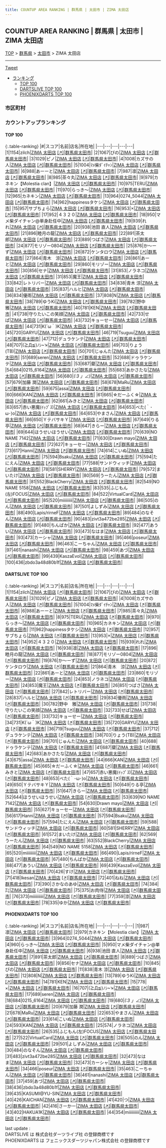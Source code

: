 ```yaml
---
title: COUNTUP AREA RANKING | 群馬県 | 太田市 | ZIMA 太田店
---
```

## COUNTUP AREA RANKING | 群馬県 | 太田市 | ZIMA 太田店

[TOP](/darts/rank/) > [群馬県](/darts/rank/群馬県/) > [太田市](/darts/rank/群馬県/太田市/) > ZIMA 太田店

___

<a href="https://twitter.com/share?ref_src=twsrc%5Etfw" data-text="COUNTUP AREA RANKING | 群馬県太田市ZIMA 太田店" class="twitter-share-button" data-hashtags="DARTSLIVE,PHOENIXDARTS,darts,ダーツ" data-show-count="false">Tweet</a>

* [ランキング](#カウントアップランキング)
    * [TOP 100](#top-100)
    * [DARTSLIVE TOP 100](#dartslive-top-100)
    * [PHOENIXDARTS TOP 100](#phoenixdarts-top-100)

### 市区町村

<ul>

</ul>

### カウントアップランキング

#### TOP 100



{:.table-ranking}
|#|スコア|名前|店名|所在地|
|---|---|---|---|---|
|1|1154|<span class="rank-name-dl">zilch</span>|<a href="/darts/rank/shops/95d66b434778fb720d9b047a20a7ba1e.html">ZIMA 太田店</a> <a href="https://search.dartslive.com/jp/shop/95d66b434778fb720d9b047a20a7ba1e">[↗]</a>|<a href="/darts/rank/群馬県/太田市">群馬県太田市</a>|
|2|1067|<span class="rank-name-dl">ぴの</span>|<a href="/darts/rank/shops/95d66b434778fb720d9b047a20a7ba1e.html">ZIMA 太田店</a> <a href="https://search.dartslive.com/jp/shop/95d66b434778fb720d9b047a20a7ba1e">[↗]</a>|<a href="/darts/rank/群馬県/太田市">群馬県太田市</a>|
|3|1029|<span class="rank-name-dl">ピノ</span>|<a href="/darts/rank/shops/95d66b434778fb720d9b047a20a7ba1e.html">ZIMA 太田店</a> <a href="https://search.dartslive.com/jp/shop/95d66b434778fb720d9b047a20a7ba1e">[↗]</a>|<a href="/darts/rank/群馬県/太田市">群馬県太田市</a>|
|4|1008|<span class="rank-name-dl">カズサの人</span>|<a href="/darts/rank/shops/95d66b434778fb720d9b047a20a7ba1e.html">ZIMA 太田店</a> <a href="https://search.dartslive.com/jp/shop/95d66b434778fb720d9b047a20a7ba1e">[↗]</a>|<a href="/darts/rank/群馬県/太田市">群馬県太田市</a>|
|5|1004|<span class="rank-name-dl">ﾏﾒ柴ﾀﾞｲﾁｬﾝ</span>|<a href="/darts/rank/shops/95d66b434778fb720d9b047a20a7ba1e.html">ZIMA 太田店</a> <a href="https://search.dartslive.com/jp/shop/95d66b434778fb720d9b047a20a7ba1e">[↗]</a>|<a href="/darts/rank/群馬県/太田市">群馬県太田市</a>|
|6|988|<span class="rank-name-dl">あーーと</span>|<a href="/darts/rank/shops/95d66b434778fb720d9b047a20a7ba1e.html">ZIMA 太田店</a> <a href="https://search.dartslive.com/jp/shop/95d66b434778fb720d9b047a20a7ba1e">[↗]</a>|<a href="/darts/rank/群馬県/太田市">群馬県太田市</a>|
|7|987|<span class="rank-name-pd">凛</span>|<a href="/darts/rank/shops/94074.html">ZIMA 太田店</a> <a href="https://vs.phoenixdarts.com/jp/shop/shopDetailInfo/s_94074?s_seq=94074">[↗]</a>|<a href="/darts/rank/群馬県/太田市">群馬県太田市</a>|
|8|985|<span class="rank-name-dl">茶々丸</span>|<a href="/darts/rank/shops/95d66b434778fb720d9b047a20a7ba1e.html">ZIMA 太田店</a> <a href="https://search.dartslive.com/jp/shop/95d66b434778fb720d9b047a20a7ba1e">[↗]</a>|<a href="/darts/rank/群馬県/太田市">群馬県太田市</a>|
|9|979|<span class="rank-name-pd">カネキン【Molestia clan】</span>|<a href="/darts/rank/shops/94074.html">ZIMA 太田店</a> <a href="https://vs.phoenixdarts.com/jp/shop/shopDetailInfo/s_94074?s_seq=94074">[↗]</a>|<a href="/darts/rank/群馬県/太田市">群馬県太田市</a>|
|10|975|<span class="rank-name-dl">TERU</span>|<a href="/darts/rank/shops/95d66b434778fb720d9b047a20a7ba1e.html">ZIMA 太田店</a> <a href="https://search.dartslive.com/jp/shop/95d66b434778fb720d9b047a20a7ba1e">[↗]</a>|<a href="/darts/rank/群馬県/太田市">群馬県太田市</a>|
|11|970|<span class="rank-name-dl">らっき～</span>|<a href="/darts/rank/shops/95d66b434778fb720d9b047a20a7ba1e.html">ZIMA 太田店</a> <a href="https://search.dartslive.com/jp/shop/95d66b434778fb720d9b047a20a7ba1e">[↗]</a>|<a href="/darts/rank/群馬県/太田市">群馬県太田市</a>|
|12|965|<span class="rank-name-dl">カネキン</span>|<a href="/darts/rank/shops/95d66b434778fb720d9b047a20a7ba1e.html">ZIMA 太田店</a> <a href="https://search.dartslive.com/jp/shop/95d66b434778fb720d9b047a20a7ba1e">[↗]</a>|<a href="/darts/rank/群馬県/太田市">群馬県太田市</a>|
|13|964|<span class="rank-name-pd">0274_5044</span>|<a href="/darts/rank/shops/94074.html">ZIMA 太田店</a> <a href="https://vs.phoenixdarts.com/jp/shop/shopDetailInfo/s_94074?s_seq=94074">[↗]</a>|<a href="/darts/rank/群馬県/太田市">群馬県太田市</a>|
|14|962|<span class="rank-name-dl">happinessタケシ</span>|<a href="/darts/rank/shops/95d66b434778fb720d9b047a20a7ba1e.html">ZIMA 太田店</a> <a href="https://search.dartslive.com/jp/shop/95d66b434778fb720d9b047a20a7ba1e">[↗]</a>|<a href="/darts/rank/群馬県/太田市">群馬県太田市</a>|
|15|957|<span class="rank-name-dl">サブちょら</span>|<a href="/darts/rank/shops/95d66b434778fb720d9b047a20a7ba1e.html">ZIMA 太田店</a> <a href="https://search.dartslive.com/jp/shop/95d66b434778fb720d9b047a20a7ba1e">[↗]</a>|<a href="/darts/rank/群馬県/太田市">群馬県太田市</a>|
|16|953|<span class="rank-name-dl">×</span>|<a href="/darts/rank/shops/95d66b434778fb720d9b047a20a7ba1e.html">ZIMA 太田店</a> <a href="https://search.dartslive.com/jp/shop/95d66b434778fb720d9b047a20a7ba1e">[↗]</a>|<a href="/darts/rank/群馬県/太田市">群馬県太田市</a>|
|17|952|<span class="rank-name-dl">４３２０</span>|<a href="/darts/rank/shops/95d66b434778fb720d9b047a20a7ba1e.html">ZIMA 太田店</a> <a href="https://search.dartslive.com/jp/shop/95d66b434778fb720d9b047a20a7ba1e">[↗]</a>|<a href="/darts/rank/群馬県/太田市">群馬県太田市</a>|
|18|950|<span class="rank-name-pd">マメ柴ダイチャン@単身赴任中</span>|<a href="/darts/rank/shops/94074.html">ZIMA 太田店</a> <a href="https://vs.phoenixdarts.com/jp/shop/shopDetailInfo/s_94074?s_seq=94074">[↗]</a>|<a href="/darts/rank/群馬県/太田市">群馬県太田市</a>|
|19|939|<span class="rank-name-dl">れれ</span>|<a href="/darts/rank/shops/95d66b434778fb720d9b047a20a7ba1e.html">ZIMA 太田店</a> <a href="https://search.dartslive.com/jp/shop/95d66b434778fb720d9b047a20a7ba1e">[↗]</a>|<a href="/darts/rank/群馬県/太田市">群馬県太田市</a>|
|20|938|<span class="rank-name-pd"><span class="pro-icon-pd"></span>池田 直人</span>|<a href="/darts/rank/shops/94074.html">ZIMA 太田店</a> <a href="https://vs.phoenixdarts.com/jp/shop/shopDetailInfo/s_94074?s_seq=94074">[↗]</a>|<a href="/darts/rank/群馬県/太田市">群馬県太田市</a>|
|21|896|<span class="rank-name-dl">睦月の龍</span>|<a href="/darts/rank/shops/95d66b434778fb720d9b047a20a7ba1e.html">ZIMA 太田店</a> <a href="https://search.dartslive.com/jp/shop/95d66b434778fb720d9b047a20a7ba1e">[↗]</a>|<a href="/darts/rank/群馬県/太田市">群馬県太田市</a>|
|22|891|<span class="rank-name-pd">茶太郎</span>|<a href="/darts/rank/shops/94074.html">ZIMA 太田店</a> <a href="https://vs.phoenixdarts.com/jp/shop/shopDetailInfo/s_94074?s_seq=94074">[↗]</a>|<a href="/darts/rank/群馬県/太田市">群馬県太田市</a>|
|23|889|<span class="rank-name-pd">つばさ</span>|<a href="/darts/rank/shops/94074.html">ZIMA 太田店</a> <a href="https://vs.phoenixdarts.com/jp/shop/shopDetailInfo/s_94074?s_seq=94074">[↗]</a>|<a href="/darts/rank/群馬県/太田市">群馬県太田市</a>|
|24|877|<span class="rank-name-dl">モリゾー0804</span>|<a href="/darts/rank/shops/95d66b434778fb720d9b047a20a7ba1e.html">ZIMA 太田店</a> <a href="https://search.dartslive.com/jp/shop/95d66b434778fb720d9b047a20a7ba1e">[↗]</a>|<a href="/darts/rank/群馬県/太田市">群馬県太田市</a>|
|25|876|<span class="rank-name-dl">か〜ーず</span>|<a href="/darts/rank/shops/95d66b434778fb720d9b047a20a7ba1e.html">ZIMA 太田店</a> <a href="https://search.dartslive.com/jp/shop/95d66b434778fb720d9b047a20a7ba1e">[↗]</a>|<a href="/darts/rank/群馬県/太田市">群馬県太田市</a>|
|26|872|<span class="rank-name-dl">ケンタロウ</span>|<a href="/darts/rank/shops/95d66b434778fb720d9b047a20a7ba1e.html">ZIMA 太田店</a> <a href="https://search.dartslive.com/jp/shop/95d66b434778fb720d9b047a20a7ba1e">[↗]</a>|<a href="/darts/rank/群馬県/太田市">群馬県太田市</a>|
|27|864|<span class="rank-name-dl">青木　涼</span>|<a href="/darts/rank/shops/95d66b434778fb720d9b047a20a7ba1e.html">ZIMA 太田店</a> <a href="https://search.dartslive.com/jp/shop/95d66b434778fb720d9b047a20a7ba1e">[↗]</a>|<a href="/darts/rank/群馬県/太田市">群馬県太田市</a>|
|28|861|<span class="rank-name-dl">あーと</span>|<a href="/darts/rank/shops/95d66b434778fb720d9b047a20a7ba1e.html">ZIMA 太田店</a> <a href="https://search.dartslive.com/jp/shop/95d66b434778fb720d9b047a20a7ba1e">[↗]</a>|<a href="/darts/rank/群馬県/太田市">群馬県太田市</a>|
|29|860|<span class="rank-name-dl">モリゾー</span>|<a href="/darts/rank/shops/95d66b434778fb720d9b047a20a7ba1e.html">ZIMA 太田店</a> <a href="https://search.dartslive.com/jp/shop/95d66b434778fb720d9b047a20a7ba1e">[↗]</a>|<a href="/darts/rank/群馬県/太田市">群馬県太田市</a>|
|30|856|<span class="rank-name-pd">セナ</span>|<a href="/darts/rank/shops/94074.html">ZIMA 太田店</a> <a href="https://vs.phoenixdarts.com/jp/shop/shopDetailInfo/s_94074?s_seq=94074">[↗]</a>|<a href="/darts/rank/群馬県/太田市">群馬県太田市</a>|
|31|853|<span class="rank-name-dl">ノラネコ</span>|<a href="/darts/rank/shops/95d66b434778fb720d9b047a20a7ba1e.html">ZIMA 太田店</a> <a href="https://search.dartslive.com/jp/shop/95d66b434778fb720d9b047a20a7ba1e">[↗]</a>|<a href="/darts/rank/群馬県/太田市">群馬県太田市</a>|
|31|853|<span class="rank-name-dl">魔王</span>|<a href="/darts/rank/shops/95d66b434778fb720d9b047a20a7ba1e.html">ZIMA 太田店</a> <a href="https://search.dartslive.com/jp/shop/95d66b434778fb720d9b047a20a7ba1e">[↗]</a>|<a href="/darts/rank/群馬県/太田市">群馬県太田市</a>|
|33|842|<span class="rank-name-dl">レトリバー</span>|<a href="/darts/rank/shops/95d66b434778fb720d9b047a20a7ba1e.html">ZIMA 太田店</a> <a href="https://search.dartslive.com/jp/shop/95d66b434778fb720d9b047a20a7ba1e">[↗]</a>|<a href="/darts/rank/群馬県/太田市">群馬県太田市</a>|
|34|838|<span class="rank-name-pd"><span class="pro-icon-pd"></span>青木 涼</span>|<a href="/darts/rank/shops/94074.html">ZIMA 太田店</a> <a href="https://vs.phoenixdarts.com/jp/shop/shopDetailInfo/s_94074?s_seq=94074">[↗]</a>|<a href="/darts/rank/群馬県/太田市">群馬県太田市</a>|
|35|837|<span class="rank-name-dl">ハルヒ</span>|<a href="/darts/rank/shops/95d66b434778fb720d9b047a20a7ba1e.html">ZIMA 太田店</a> <a href="https://search.dartslive.com/jp/shop/95d66b434778fb720d9b047a20a7ba1e">[↗]</a>|<a href="/darts/rank/群馬県/太田市">群馬県太田市</a>|
|36|834|<span class="rank-name-dl">優雨</span>|<a href="/darts/rank/shops/95d66b434778fb720d9b047a20a7ba1e.html">ZIMA 太田店</a> <a href="https://search.dartslive.com/jp/shop/95d66b434778fb720d9b047a20a7ba1e">[↗]</a>|<a href="/darts/rank/群馬県/太田市">群馬県太田市</a>|
|37|808|<span class="rank-name-pd">N</span>|<a href="/darts/rank/shops/94074.html">ZIMA 太田店</a> <a href="https://vs.phoenixdarts.com/jp/shop/shopDetailInfo/s_94074?s_seq=94074">[↗]</a>|<a href="/darts/rank/群馬県/太田市">群馬県太田市</a>|
|38|789|<span class="rank-name-pd">ゆうKi</span>|<a href="/darts/rank/shops/94074.html">ZIMA 太田店</a> <a href="https://vs.phoenixdarts.com/jp/shop/shopDetailInfo/s_94074?s_seq=94074">[↗]</a>|<a href="/darts/rank/群馬県/太田市">群馬県太田市</a>|
|39|782|<span class="rank-name-dl">野中　雅</span>|<a href="/darts/rank/shops/95d66b434778fb720d9b047a20a7ba1e.html">ZIMA 太田店</a> <a href="https://search.dartslive.com/jp/shop/95d66b434778fb720d9b047a20a7ba1e">[↗]</a>|<a href="/darts/rank/群馬県/太田市">群馬県太田市</a>|
|40|781|<span class="rank-name-pd">KEN</span>|<a href="/darts/rank/shops/94074.html">ZIMA 太田店</a> <a href="https://vs.phoenixdarts.com/jp/shop/shopDetailInfo/s_94074?s_seq=94074">[↗]</a>|<a href="/darts/rank/群馬県/太田市">群馬県太田市</a>|
|41|738|<span class="rank-name-dl">守りたいこの笑顔</span>|<a href="/darts/rank/shops/95d66b434778fb720d9b047a20a7ba1e.html">ZIMA 太田店</a> <a href="https://search.dartslive.com/jp/shop/95d66b434778fb720d9b047a20a7ba1e">[↗]</a>|<a href="/darts/rank/群馬県/太田市">群馬県太田市</a>|
|42|733|<span class="rank-name-dl">せぱ</span>|<a href="/darts/rank/shops/95d66b434778fb720d9b047a20a7ba1e.html">ZIMA 太田店</a> <a href="https://search.dartslive.com/jp/shop/95d66b434778fb720d9b047a20a7ba1e">[↗]</a>|<a href="/darts/rank/群馬県/太田市">群馬県太田市</a>|
|43|732|<span class="rank-name-dl">キョーせー</span>|<a href="/darts/rank/shops/95d66b434778fb720d9b047a20a7ba1e.html">ZIMA 太田店</a> <a href="https://search.dartslive.com/jp/shop/95d66b434778fb720d9b047a20a7ba1e">[↗]</a>|<a href="/darts/rank/群馬県/太田市">群馬県太田市</a>|
|44|731|<span class="rank-name-dl">K(´ω｀)K</span>|<a href="/darts/rank/shops/95d66b434778fb720d9b047a20a7ba1e.html">ZIMA 太田店</a> <a href="https://search.dartslive.com/jp/shop/95d66b434778fb720d9b047a20a7ba1e">[↗]</a>|<a href="/darts/rank/群馬県/太田市">群馬県太田市</a>|
|45|720|<span class="rank-name-dl">GARYU</span>|<a href="/darts/rank/shops/95d66b434778fb720d9b047a20a7ba1e.html">ZIMA 太田店</a> <a href="https://search.dartslive.com/jp/shop/95d66b434778fb720d9b047a20a7ba1e">[↗]</a>|<a href="/darts/rank/群馬県/太田市">群馬県太田市</a>|
|46|719|<span class="rank-name-dl">Tsuguu</span>|<a href="/darts/rank/shops/95d66b434778fb720d9b047a20a7ba1e.html">ZIMA 太田店</a> <a href="https://search.dartslive.com/jp/shop/95d66b434778fb720d9b047a20a7ba1e">[↗]</a>|<a href="/darts/rank/群馬県/太田市">群馬県太田市</a>|
|47|712|<span class="rank-name-dl">デュラケンテ</span>|<a href="/darts/rank/shops/95d66b434778fb720d9b047a20a7ba1e.html">ZIMA 太田店</a> <a href="https://search.dartslive.com/jp/shop/95d66b434778fb720d9b047a20a7ba1e">[↗]</a>|<a href="/darts/rank/群馬県/太田市">群馬県太田市</a>|
|48|707|<span class="rank-name-pd">(≧Д≦)ﾉｼ~↘</span>|<a href="/darts/rank/shops/94074.html">ZIMA 太田店</a> <a href="https://vs.phoenixdarts.com/jp/shop/shopDetailInfo/s_94074?s_seq=94074">[↗]</a>|<a href="/darts/rank/群馬県/太田市">群馬県太田市</a>|
|49|703|<span class="rank-name-dl">りょう(TB)</span>|<a href="/darts/rank/shops/95d66b434778fb720d9b047a20a7ba1e.html">ZIMA 太田店</a> <a href="https://search.dartslive.com/jp/shop/95d66b434778fb720d9b047a20a7ba1e">[↗]</a>|<a href="/darts/rank/群馬県/太田市">群馬県太田市</a>|
|50|701|<span class="rank-name-dl">じゅんた</span>|<a href="/darts/rank/shops/95d66b434778fb720d9b047a20a7ba1e.html">ZIMA 太田店</a> <a href="https://search.dartslive.com/jp/shop/95d66b434778fb720d9b047a20a7ba1e">[↗]</a>|<a href="/darts/rank/群馬県/太田市">群馬県太田市</a>|
|51|689|<span class="rank-name-pd">seren</span>|<a href="/darts/rank/shops/94074.html">ZIMA 太田店</a> <a href="https://vs.phoenixdarts.com/jp/shop/shopDetailInfo/s_94074?s_seq=94074">[↗]</a>|<a href="/darts/rank/群馬県/太田市">群馬県太田市</a>|
|52|688|<span class="rank-name-dl">ドゥラケンテ</span>|<a href="/darts/rank/shops/95d66b434778fb720d9b047a20a7ba1e.html">ZIMA 太田店</a> <a href="https://search.dartslive.com/jp/shop/95d66b434778fb720d9b047a20a7ba1e">[↗]</a>|<a href="/darts/rank/群馬県/太田市">群馬県太田市</a>|
|53|687|<span class="rank-name-dl">糵</span>|<a href="/darts/rank/shops/95d66b434778fb720d9b047a20a7ba1e.html">ZIMA 太田店</a> <a href="https://search.dartslive.com/jp/shop/95d66b434778fb720d9b047a20a7ba1e">[↗]</a>|<a href="/darts/rank/群馬県/太田市">群馬県太田市</a>|
|54|684|<span class="rank-name-pd">0215_6164</span>|<a href="/darts/rank/shops/94074.html">ZIMA 太田店</a> <a href="https://vs.phoenixdarts.com/jp/shop/shopDetailInfo/s_94074?s_seq=94074">[↗]</a>|<a href="/darts/rank/群馬県/太田市">群馬県太田市</a>|
|55|683|<span class="rank-name-dl">あかさたな</span>|<a href="/darts/rank/shops/95d66b434778fb720d9b047a20a7ba1e.html">ZIMA 太田店</a> <a href="https://search.dartslive.com/jp/shop/95d66b434778fb720d9b047a20a7ba1e">[↗]</a>|<a href="/darts/rank/群馬県/太田市">群馬県太田市</a>|
|56|680|<span class="rank-name-pd">_(:3 」∠)_</span>|<a href="/darts/rank/shops/94074.html">ZIMA 太田店</a> <a href="https://vs.phoenixdarts.com/jp/shop/shopDetailInfo/s_94074?s_seq=94074">[↗]</a>|<a href="/darts/rank/群馬県/太田市">群馬県太田市</a>|
|57|679|<span class="rank-name-pd"><span class="pro-icon-pd"></span>加藤 潤</span>|<a href="/darts/rank/shops/94074.html">ZIMA 太田店</a> <a href="https://vs.phoenixdarts.com/jp/shop/shopDetailInfo/s_94074?s_seq=94074">[↗]</a>|<a href="/darts/rank/群馬県/太田市">群馬県太田市</a>|
|58|678|<span class="rank-name-pd">MaRu</span>|<a href="/darts/rank/shops/94074.html">ZIMA 太田店</a> <a href="https://vs.phoenixdarts.com/jp/shop/shopDetailInfo/s_94074?s_seq=94074">[↗]</a>|<a href="/darts/rank/群馬県/太田市">群馬県太田市</a>|
|59|675|<span class="rank-name-dl">assa</span>|<a href="/darts/rank/shops/95d66b434778fb720d9b047a20a7ba1e.html">ZIMA 太田店</a> <a href="https://search.dartslive.com/jp/shop/95d66b434778fb720d9b047a20a7ba1e">[↗]</a>|<a href="/darts/rank/群馬県/太田市">群馬県太田市</a>|
|60|666|<span class="rank-name-dl">KAN</span>|<a href="/darts/rank/shops/95d66b434778fb720d9b047a20a7ba1e.html">ZIMA 太田店</a> <a href="https://search.dartslive.com/jp/shop/95d66b434778fb720d9b047a20a7ba1e">[↗]</a>|<a href="/darts/rank/群馬県/太田市">群馬県太田市</a>|
|61|665|<span class="rank-name-dl">☆だーふく☆</span>|<a href="/darts/rank/shops/95d66b434778fb720d9b047a20a7ba1e.html">ZIMA 太田店</a> <a href="https://search.dartslive.com/jp/shop/95d66b434778fb720d9b047a20a7ba1e">[↗]</a>|<a href="/darts/rank/群馬県/太田市">群馬県太田市</a>|
|62|661|<span class="rank-name-dl">みきと</span>|<a href="/darts/rank/shops/95d66b434778fb720d9b047a20a7ba1e.html">ZIMA 太田店</a> <a href="https://search.dartslive.com/jp/shop/95d66b434778fb720d9b047a20a7ba1e">[↗]</a>|<a href="/darts/rank/群馬県/太田市">群馬県太田市</a>|
|63|657|<span class="rank-name-dl">赤い悪魔(ｲｯﾌﾟｽ)</span>|<a href="/darts/rank/shops/95d66b434778fb720d9b047a20a7ba1e.html">ZIMA 太田店</a> <a href="https://search.dartslive.com/jp/shop/95d66b434778fb720d9b047a20a7ba1e">[↗]</a>|<a href="/darts/rank/群馬県/太田市">群馬県太田市</a>|
|64|653|<span class="rank-name-dl">べた(｀･ω･)o</span>|<a href="/darts/rank/shops/95d66b434778fb720d9b047a20a7ba1e.html">ZIMA 太田店</a> <a href="https://search.dartslive.com/jp/shop/95d66b434778fb720d9b047a20a7ba1e">[↗]</a>|<a href="/darts/rank/群馬県/太田市">群馬県太田市</a>|
|64|653|<span class="rank-name-pd">やまさん</span>|<a href="/darts/rank/shops/94074.html">ZIMA 太田店</a> <a href="https://vs.phoenixdarts.com/jp/shop/shopDetailInfo/s_94074?s_seq=94074">[↗]</a>|<a href="/darts/rank/群馬県/太田市">群馬県太田市</a>|
|66|650|<span class="rank-name-dl">ＹテバサキＹ</span>|<a href="/darts/rank/shops/95d66b434778fb720d9b047a20a7ba1e.html">ZIMA 太田店</a> <a href="https://search.dartslive.com/jp/shop/95d66b434778fb720d9b047a20a7ba1e">[↗]</a>|<a href="/darts/rank/群馬県/太田市">群馬県太田市</a>|
|67|649|<span class="rank-name-dl">りる亭</span>|<a href="/darts/rank/shops/95d66b434778fb720d9b047a20a7ba1e.html">ZIMA 太田店</a> <a href="https://search.dartslive.com/jp/shop/95d66b434778fb720d9b047a20a7ba1e">[↗]</a>|<a href="/darts/rank/群馬県/太田市">群馬県太田市</a>|
|68|647|<span class="rank-name-dl">きらー</span>|<a href="/darts/rank/shops/95d66b434778fb720d9b047a20a7ba1e.html">ZIMA 太田店</a> <a href="https://search.dartslive.com/jp/shop/95d66b434778fb720d9b047a20a7ba1e">[↗]</a>|<a href="/darts/rank/群馬県/太田市">群馬県太田市</a>|
|69|644|<span class="rank-name-dl">ほうせいほうせい</span>|<a href="/darts/rank/shops/95d66b434778fb720d9b047a20a7ba1e.html">ZIMA 太田店</a> <a href="https://search.dartslive.com/jp/shop/95d66b434778fb720d9b047a20a7ba1e">[↗]</a>|<a href="/darts/rank/群馬県/太田市">群馬県太田市</a>|
|70|639|<span class="rank-name-dl">NO NAME 7142</span>|<a href="/darts/rank/shops/95d66b434778fb720d9b047a20a7ba1e.html">ZIMA 太田店</a> <a href="https://search.dartslive.com/jp/shop/95d66b434778fb720d9b047a20a7ba1e">[↗]</a>|<a href="/darts/rank/群馬県/太田市">群馬県太田市</a>|
|71|630|<span class="rank-name-dl">Drawn mayo</span>|<a href="/darts/rank/shops/95d66b434778fb720d9b047a20a7ba1e.html">ZIMA 太田店</a> <a href="https://search.dartslive.com/jp/shop/95d66b434778fb720d9b047a20a7ba1e">[↗]</a>|<a href="/darts/rank/群馬県/太田市">群馬県太田市</a>|
|72|627|<span class="rank-name-dl">キョーセー</span>|<a href="/darts/rank/shops/95d66b434778fb720d9b047a20a7ba1e.html">ZIMA 太田店</a> <a href="https://search.dartslive.com/jp/shop/95d66b434778fb720d9b047a20a7ba1e">[↗]</a>|<a href="/darts/rank/群馬県/太田市">群馬県太田市</a>|
|73|617|<span class="rank-name-dl">Hanni</span>|<a href="/darts/rank/shops/95d66b434778fb720d9b047a20a7ba1e.html">ZIMA 太田店</a> <a href="https://search.dartslive.com/jp/shop/95d66b434778fb720d9b047a20a7ba1e">[↗]</a>|<a href="/darts/rank/群馬県/太田市">群馬県太田市</a>|
|74|614|<span class="rank-name-pd">こいぬ</span>|<a href="/darts/rank/shops/94074.html">ZIMA 太田店</a> <a href="https://vs.phoenixdarts.com/jp/shop/shopDetailInfo/s_94074?s_seq=94074">[↗]</a>|<a href="/darts/rank/群馬県/太田市">群馬県太田市</a>|
|75|594|<span class="rank-name-dl">Bsaku</span>|<a href="/darts/rank/shops/95d66b434778fb720d9b047a20a7ba1e.html">ZIMA 太田店</a> <a href="https://search.dartslive.com/jp/shop/95d66b434778fb720d9b047a20a7ba1e">[↗]</a>|<a href="/darts/rank/群馬県/太田市">群馬県太田市</a>|
|75|594|<span class="rank-name-dl">たにえん</span>|<a href="/darts/rank/shops/95d66b434778fb720d9b047a20a7ba1e.html">ZIMA 太田店</a> <a href="https://search.dartslive.com/jp/shop/95d66b434778fb720d9b047a20a7ba1e">[↗]</a>|<a href="/darts/rank/群馬県/太田市">群馬県太田市</a>|
|77|588|<span class="rank-name-dl">サンドウィッチ</span>|<a href="/darts/rank/shops/95d66b434778fb720d9b047a20a7ba1e.html">ZIMA 太田店</a> <a href="https://search.dartslive.com/jp/shop/95d66b434778fb720d9b047a20a7ba1e">[↗]</a>|<a href="/darts/rank/群馬県/太田市">群馬県太田市</a>|
|78|581|<span class="rank-name-dl">SHERRY</span>|<a href="/darts/rank/shops/95d66b434778fb720d9b047a20a7ba1e.html">ZIMA 太田店</a> <a href="https://search.dartslive.com/jp/shop/95d66b434778fb720d9b047a20a7ba1e">[↗]</a>|<a href="/darts/rank/群馬県/太田市">群馬県太田市</a>|
|79|572|<span class="rank-name-dl">まいたけ</span>|<a href="/darts/rank/shops/95d66b434778fb720d9b047a20a7ba1e.html">ZIMA 太田店</a> <a href="https://search.dartslive.com/jp/shop/95d66b434778fb720d9b047a20a7ba1e">[↗]</a>|<a href="/darts/rank/群馬県/太田市">群馬県太田市</a>|
|80|569|<span class="rank-name-dl">うーたん</span>|<a href="/darts/rank/shops/95d66b434778fb720d9b047a20a7ba1e.html">ZIMA 太田店</a> <a href="https://search.dartslive.com/jp/shop/95d66b434778fb720d9b047a20a7ba1e">[↗]</a>|<a href="/darts/rank/群馬県/太田市">群馬県太田市</a>|
|81|552|<span class="rank-name-dl">BlackCherry</span>|<a href="/darts/rank/shops/95d66b434778fb720d9b047a20a7ba1e.html">ZIMA 太田店</a> <a href="https://search.dartslive.com/jp/shop/95d66b434778fb720d9b047a20a7ba1e">[↗]</a>|<a href="/darts/rank/群馬県/太田市">群馬県太田市</a>|
|82|549|<span class="rank-name-dl">NO NAME 5158</span>|<a href="/darts/rank/shops/95d66b434778fb720d9b047a20a7ba1e.html">ZIMA 太田店</a> <a href="https://search.dartslive.com/jp/shop/95d66b434778fb720d9b047a20a7ba1e">[↗]</a>|<a href="/darts/rank/群馬県/太田市">群馬県太田市</a>|
|83|535|<span class="rank-name-pd">ふじもん(左)FOCUS</span>|<a href="/darts/rank/shops/94074.html">ZIMA 太田店</a> <a href="https://vs.phoenixdarts.com/jp/shop/shopDetailInfo/s_94074?s_seq=94074">[↗]</a>|<a href="/darts/rank/群馬県/太田市">群馬県太田市</a>|
|84|522|<span class="rank-name-pd">VirtualCard</span>|<a href="/darts/rank/shops/94074.html">ZIMA 太田店</a> <a href="https://vs.phoenixdarts.com/jp/shop/shopDetailInfo/s_94074?s_seq=94074">[↗]</a>|<a href="/darts/rank/群馬県/太田市">群馬県太田市</a>|
|85|520|<span class="rank-name-dl">miiiiiiiii</span>|<a href="/darts/rank/shops/95d66b434778fb720d9b047a20a7ba1e.html">ZIMA 太田店</a> <a href="https://search.dartslive.com/jp/shop/95d66b434778fb720d9b047a20a7ba1e">[↗]</a>|<a href="/darts/rank/群馬県/太田市">群馬県太田市</a>|
|86|505|<span class="rank-name-pd">のん</span>|<a href="/darts/rank/shops/94074.html">ZIMA 太田店</a> <a href="https://vs.phoenixdarts.com/jp/shop/shopDetailInfo/s_94074?s_seq=94074">[↗]</a>|<a href="/darts/rank/群馬県/太田市">群馬県太田市</a>|
|87|501|<span class="rank-name-pd">よしずみ</span>|<a href="/darts/rank/shops/94074.html">ZIMA 太田店</a> <a href="https://vs.phoenixdarts.com/jp/shop/shopDetailInfo/s_94074?s_seq=94074">[↗]</a>|<a href="/darts/rank/群馬県/太田市">群馬県太田市</a>|
|88|490|<span class="rank-name-dl">Lapis/rirneF</span>|<a href="/darts/rank/shops/95d66b434778fb720d9b047a20a7ba1e.html">ZIMA 太田店</a> <a href="https://search.dartslive.com/jp/shop/95d66b434778fb720d9b047a20a7ba1e">[↗]</a>|<a href="/darts/rank/群馬県/太田市">群馬県太田市</a>|
|89|484|<span class="rank-name-pd">のなそん</span>|<a href="/darts/rank/shops/94074.html">ZIMA 太田店</a> <a href="https://vs.phoenixdarts.com/jp/shop/shopDetailInfo/s_94074?s_seq=94074">[↗]</a>|<a href="/darts/rank/群馬県/太田市">群馬県太田市</a>|
|90|483|<span class="rank-name-pd">zivt3a472be285</span>|<a href="/darts/rank/shops/94074.html">ZIMA 太田店</a> <a href="https://vs.phoenixdarts.com/jp/shop/shopDetailInfo/s_94074?s_seq=94074">[↗]</a>|<a href="/darts/rank/群馬県/太田市">群馬県太田市</a>|
|91|480|<span class="rank-name-dl">ちんぱか</span>|<a href="/darts/rank/shops/95d66b434778fb720d9b047a20a7ba1e.html">ZIMA 太田店</a> <a href="https://search.dartslive.com/jp/shop/95d66b434778fb720d9b047a20a7ba1e">[↗]</a>|<a href="/darts/rank/群馬県/太田市">群馬県太田市</a>|
|92|477|<span class="rank-name-dl">あうい</span>|<a href="/darts/rank/shops/95d66b434778fb720d9b047a20a7ba1e.html">ZIMA 太田店</a> <a href="https://search.dartslive.com/jp/shop/95d66b434778fb720d9b047a20a7ba1e">[↗]</a>|<a href="/darts/rank/群馬県/太田市">群馬県太田市</a>|
|93|473|<span class="rank-name-pd">なはま</span>|<a href="/darts/rank/shops/94074.html">ZIMA 太田店</a> <a href="https://vs.phoenixdarts.com/jp/shop/shopDetailInfo/s_94074?s_seq=94074">[↗]</a>|<a href="/darts/rank/群馬県/太田市">群馬県太田市</a>|
|93|473|<span class="rank-name-pd">カーシャ</span>|<a href="/darts/rank/shops/94074.html">ZIMA 太田店</a> <a href="https://vs.phoenixdarts.com/jp/shop/shopDetailInfo/s_94074?s_seq=94074">[↗]</a>|<a href="/darts/rank/群馬県/太田市">群馬県太田市</a>|
|95|466|<span class="rank-name-pd">poseur</span>|<a href="/darts/rank/shops/94074.html">ZIMA 太田店</a> <a href="https://vs.phoenixdarts.com/jp/shop/shopDetailInfo/s_94074?s_seq=94074">[↗]</a>|<a href="/darts/rank/群馬県/太田市">群馬県太田市</a>|
|96|463|<span class="rank-name-pd">こーちゃん</span>|<a href="/darts/rank/shops/94074.html">ZIMA 太田店</a> <a href="https://vs.phoenixdarts.com/jp/shop/shopDetailInfo/s_94074?s_seq=94074">[↗]</a>|<a href="/darts/rank/群馬県/太田市">群馬県太田市</a>|
|97|461|<span class="rank-name-pd">nanashi</span>|<a href="/darts/rank/shops/94074.html">ZIMA 太田店</a> <a href="https://vs.phoenixdarts.com/jp/shop/shopDetailInfo/s_94074?s_seq=94074">[↗]</a>|<a href="/darts/rank/群馬県/太田市">群馬県太田市</a>|
|98|459|<span class="rank-name-pd">あづ</span>|<a href="/darts/rank/shops/94074.html">ZIMA 太田店</a> <a href="https://vs.phoenixdarts.com/jp/shop/shopDetailInfo/s_94074?s_seq=94074">[↗]</a>|<a href="/darts/rank/群馬県/太田市">群馬県太田市</a>|
|99|439|<span class="rank-name-dl">KaszaEvol</span>|<a href="/darts/rank/shops/95d66b434778fb720d9b047a20a7ba1e.html">ZIMA 太田店</a> <a href="https://search.dartslive.com/jp/shop/95d66b434778fb720d9b047a20a7ba1e">[↗]</a>|<a href="/darts/rank/群馬県/太田市">群馬県太田市</a>|
|100|436|<span class="rank-name-pd">zbdo3a48d80b1f</span>|<a href="/darts/rank/shops/94074.html">ZIMA 太田店</a> <a href="https://vs.phoenixdarts.com/jp/shop/shopDetailInfo/s_94074?s_seq=94074">[↗]</a>|<a href="/darts/rank/群馬県/太田市">群馬県太田市</a>|


#### DARTSLIVE TOP 100



{:.table-ranking}
|#|スコア|名前|店名|所在地|
|---|---|---|---|---|
|1|1154|<span class="rank-name-dl">zilch</span>|<a href="/darts/rank/shops/95d66b434778fb720d9b047a20a7ba1e.html">ZIMA 太田店</a> <a href="https://search.dartslive.com/jp/shop/95d66b434778fb720d9b047a20a7ba1e">[↗]</a>|<a href="/darts/rank/群馬県/太田市">群馬県太田市</a>|
|2|1067|<span class="rank-name-dl">ぴの</span>|<a href="/darts/rank/shops/95d66b434778fb720d9b047a20a7ba1e.html">ZIMA 太田店</a> <a href="https://search.dartslive.com/jp/shop/95d66b434778fb720d9b047a20a7ba1e">[↗]</a>|<a href="/darts/rank/群馬県/太田市">群馬県太田市</a>|
|3|1029|<span class="rank-name-dl">ピノ</span>|<a href="/darts/rank/shops/95d66b434778fb720d9b047a20a7ba1e.html">ZIMA 太田店</a> <a href="https://search.dartslive.com/jp/shop/95d66b434778fb720d9b047a20a7ba1e">[↗]</a>|<a href="/darts/rank/群馬県/太田市">群馬県太田市</a>|
|4|1008|<span class="rank-name-dl">カズサの人</span>|<a href="/darts/rank/shops/95d66b434778fb720d9b047a20a7ba1e.html">ZIMA 太田店</a> <a href="https://search.dartslive.com/jp/shop/95d66b434778fb720d9b047a20a7ba1e">[↗]</a>|<a href="/darts/rank/群馬県/太田市">群馬県太田市</a>|
|5|1004|<span class="rank-name-dl">ﾏﾒ柴ﾀﾞｲﾁｬﾝ</span>|<a href="/darts/rank/shops/95d66b434778fb720d9b047a20a7ba1e.html">ZIMA 太田店</a> <a href="https://search.dartslive.com/jp/shop/95d66b434778fb720d9b047a20a7ba1e">[↗]</a>|<a href="/darts/rank/群馬県/太田市">群馬県太田市</a>|
|6|988|<span class="rank-name-dl">あーーと</span>|<a href="/darts/rank/shops/95d66b434778fb720d9b047a20a7ba1e.html">ZIMA 太田店</a> <a href="https://search.dartslive.com/jp/shop/95d66b434778fb720d9b047a20a7ba1e">[↗]</a>|<a href="/darts/rank/群馬県/太田市">群馬県太田市</a>|
|7|985|<span class="rank-name-dl">茶々丸</span>|<a href="/darts/rank/shops/95d66b434778fb720d9b047a20a7ba1e.html">ZIMA 太田店</a> <a href="https://search.dartslive.com/jp/shop/95d66b434778fb720d9b047a20a7ba1e">[↗]</a>|<a href="/darts/rank/群馬県/太田市">群馬県太田市</a>|
|8|975|<span class="rank-name-dl">TERU</span>|<a href="/darts/rank/shops/95d66b434778fb720d9b047a20a7ba1e.html">ZIMA 太田店</a> <a href="https://search.dartslive.com/jp/shop/95d66b434778fb720d9b047a20a7ba1e">[↗]</a>|<a href="/darts/rank/群馬県/太田市">群馬県太田市</a>|
|9|970|<span class="rank-name-dl">らっき～</span>|<a href="/darts/rank/shops/95d66b434778fb720d9b047a20a7ba1e.html">ZIMA 太田店</a> <a href="https://search.dartslive.com/jp/shop/95d66b434778fb720d9b047a20a7ba1e">[↗]</a>|<a href="/darts/rank/群馬県/太田市">群馬県太田市</a>|
|10|965|<span class="rank-name-dl">カネキン</span>|<a href="/darts/rank/shops/95d66b434778fb720d9b047a20a7ba1e.html">ZIMA 太田店</a> <a href="https://search.dartslive.com/jp/shop/95d66b434778fb720d9b047a20a7ba1e">[↗]</a>|<a href="/darts/rank/群馬県/太田市">群馬県太田市</a>|
|11|962|<span class="rank-name-dl">happinessタケシ</span>|<a href="/darts/rank/shops/95d66b434778fb720d9b047a20a7ba1e.html">ZIMA 太田店</a> <a href="https://search.dartslive.com/jp/shop/95d66b434778fb720d9b047a20a7ba1e">[↗]</a>|<a href="/darts/rank/群馬県/太田市">群馬県太田市</a>|
|12|957|<span class="rank-name-dl">サブちょら</span>|<a href="/darts/rank/shops/95d66b434778fb720d9b047a20a7ba1e.html">ZIMA 太田店</a> <a href="https://search.dartslive.com/jp/shop/95d66b434778fb720d9b047a20a7ba1e">[↗]</a>|<a href="/darts/rank/群馬県/太田市">群馬県太田市</a>|
|13|953|<span class="rank-name-dl">×</span>|<a href="/darts/rank/shops/95d66b434778fb720d9b047a20a7ba1e.html">ZIMA 太田店</a> <a href="https://search.dartslive.com/jp/shop/95d66b434778fb720d9b047a20a7ba1e">[↗]</a>|<a href="/darts/rank/群馬県/太田市">群馬県太田市</a>|
|14|952|<span class="rank-name-dl">４３２０</span>|<a href="/darts/rank/shops/95d66b434778fb720d9b047a20a7ba1e.html">ZIMA 太田店</a> <a href="https://search.dartslive.com/jp/shop/95d66b434778fb720d9b047a20a7ba1e">[↗]</a>|<a href="/darts/rank/群馬県/太田市">群馬県太田市</a>|
|15|939|<span class="rank-name-dl">れれ</span>|<a href="/darts/rank/shops/95d66b434778fb720d9b047a20a7ba1e.html">ZIMA 太田店</a> <a href="https://search.dartslive.com/jp/shop/95d66b434778fb720d9b047a20a7ba1e">[↗]</a>|<a href="/darts/rank/群馬県/太田市">群馬県太田市</a>|
|16|938|<span class="rank-name-dl">凛</span>|<a href="/darts/rank/shops/95d66b434778fb720d9b047a20a7ba1e.html">ZIMA 太田店</a> <a href="https://search.dartslive.com/jp/shop/95d66b434778fb720d9b047a20a7ba1e">[↗]</a>|<a href="/darts/rank/群馬県/太田市">群馬県太田市</a>|
|17|896|<span class="rank-name-dl">睦月の龍</span>|<a href="/darts/rank/shops/95d66b434778fb720d9b047a20a7ba1e.html">ZIMA 太田店</a> <a href="https://search.dartslive.com/jp/shop/95d66b434778fb720d9b047a20a7ba1e">[↗]</a>|<a href="/darts/rank/群馬県/太田市">群馬県太田市</a>|
|18|877|<span class="rank-name-dl">モリゾー0804</span>|<a href="/darts/rank/shops/95d66b434778fb720d9b047a20a7ba1e.html">ZIMA 太田店</a> <a href="https://search.dartslive.com/jp/shop/95d66b434778fb720d9b047a20a7ba1e">[↗]</a>|<a href="/darts/rank/群馬県/太田市">群馬県太田市</a>|
|19|876|<span class="rank-name-dl">か〜ーず</span>|<a href="/darts/rank/shops/95d66b434778fb720d9b047a20a7ba1e.html">ZIMA 太田店</a> <a href="https://search.dartslive.com/jp/shop/95d66b434778fb720d9b047a20a7ba1e">[↗]</a>|<a href="/darts/rank/群馬県/太田市">群馬県太田市</a>|
|20|872|<span class="rank-name-dl">ケンタロウ</span>|<a href="/darts/rank/shops/95d66b434778fb720d9b047a20a7ba1e.html">ZIMA 太田店</a> <a href="https://search.dartslive.com/jp/shop/95d66b434778fb720d9b047a20a7ba1e">[↗]</a>|<a href="/darts/rank/群馬県/太田市">群馬県太田市</a>|
|21|864|<span class="rank-name-dl">青木　涼</span>|<a href="/darts/rank/shops/95d66b434778fb720d9b047a20a7ba1e.html">ZIMA 太田店</a> <a href="https://search.dartslive.com/jp/shop/95d66b434778fb720d9b047a20a7ba1e">[↗]</a>|<a href="/darts/rank/群馬県/太田市">群馬県太田市</a>|
|22|861|<span class="rank-name-dl">あーと</span>|<a href="/darts/rank/shops/95d66b434778fb720d9b047a20a7ba1e.html">ZIMA 太田店</a> <a href="https://search.dartslive.com/jp/shop/95d66b434778fb720d9b047a20a7ba1e">[↗]</a>|<a href="/darts/rank/群馬県/太田市">群馬県太田市</a>|
|23|860|<span class="rank-name-dl">モリゾー</span>|<a href="/darts/rank/shops/95d66b434778fb720d9b047a20a7ba1e.html">ZIMA 太田店</a> <a href="https://search.dartslive.com/jp/shop/95d66b434778fb720d9b047a20a7ba1e">[↗]</a>|<a href="/darts/rank/群馬県/太田市">群馬県太田市</a>|
|24|853|<span class="rank-name-dl">ノラネコ</span>|<a href="/darts/rank/shops/95d66b434778fb720d9b047a20a7ba1e.html">ZIMA 太田店</a> <a href="https://search.dartslive.com/jp/shop/95d66b434778fb720d9b047a20a7ba1e">[↗]</a>|<a href="/darts/rank/群馬県/太田市">群馬県太田市</a>|
|24|853|<span class="rank-name-dl">魔王</span>|<a href="/darts/rank/shops/95d66b434778fb720d9b047a20a7ba1e.html">ZIMA 太田店</a> <a href="https://search.dartslive.com/jp/shop/95d66b434778fb720d9b047a20a7ba1e">[↗]</a>|<a href="/darts/rank/群馬県/太田市">群馬県太田市</a>|
|26|851|<span class="rank-name-dl">つばさ</span>|<a href="/darts/rank/shops/95d66b434778fb720d9b047a20a7ba1e.html">ZIMA 太田店</a> <a href="https://search.dartslive.com/jp/shop/95d66b434778fb720d9b047a20a7ba1e">[↗]</a>|<a href="/darts/rank/群馬県/太田市">群馬県太田市</a>|
|27|842|<span class="rank-name-dl">レトリバー</span>|<a href="/darts/rank/shops/95d66b434778fb720d9b047a20a7ba1e.html">ZIMA 太田店</a> <a href="https://search.dartslive.com/jp/shop/95d66b434778fb720d9b047a20a7ba1e">[↗]</a>|<a href="/darts/rank/群馬県/太田市">群馬県太田市</a>|
|28|837|<span class="rank-name-dl">ハルヒ</span>|<a href="/darts/rank/shops/95d66b434778fb720d9b047a20a7ba1e.html">ZIMA 太田店</a> <a href="https://search.dartslive.com/jp/shop/95d66b434778fb720d9b047a20a7ba1e">[↗]</a>|<a href="/darts/rank/群馬県/太田市">群馬県太田市</a>|
|29|834|<span class="rank-name-dl">優雨</span>|<a href="/darts/rank/shops/95d66b434778fb720d9b047a20a7ba1e.html">ZIMA 太田店</a> <a href="https://search.dartslive.com/jp/shop/95d66b434778fb720d9b047a20a7ba1e">[↗]</a>|<a href="/darts/rank/群馬県/太田市">群馬県太田市</a>|
|30|782|<span class="rank-name-dl">野中　雅</span>|<a href="/darts/rank/shops/95d66b434778fb720d9b047a20a7ba1e.html">ZIMA 太田店</a> <a href="https://search.dartslive.com/jp/shop/95d66b434778fb720d9b047a20a7ba1e">[↗]</a>|<a href="/darts/rank/群馬県/太田市">群馬県太田市</a>|
|31|738|<span class="rank-name-dl">守りたいこの笑顔</span>|<a href="/darts/rank/shops/95d66b434778fb720d9b047a20a7ba1e.html">ZIMA 太田店</a> <a href="https://search.dartslive.com/jp/shop/95d66b434778fb720d9b047a20a7ba1e">[↗]</a>|<a href="/darts/rank/群馬県/太田市">群馬県太田市</a>|
|32|733|<span class="rank-name-dl">せぱ</span>|<a href="/darts/rank/shops/95d66b434778fb720d9b047a20a7ba1e.html">ZIMA 太田店</a> <a href="https://search.dartslive.com/jp/shop/95d66b434778fb720d9b047a20a7ba1e">[↗]</a>|<a href="/darts/rank/群馬県/太田市">群馬県太田市</a>|
|33|732|<span class="rank-name-dl">キョーせー</span>|<a href="/darts/rank/shops/95d66b434778fb720d9b047a20a7ba1e.html">ZIMA 太田店</a> <a href="https://search.dartslive.com/jp/shop/95d66b434778fb720d9b047a20a7ba1e">[↗]</a>|<a href="/darts/rank/群馬県/太田市">群馬県太田市</a>|
|34|731|<span class="rank-name-dl">K(´ω｀)K</span>|<a href="/darts/rank/shops/95d66b434778fb720d9b047a20a7ba1e.html">ZIMA 太田店</a> <a href="https://search.dartslive.com/jp/shop/95d66b434778fb720d9b047a20a7ba1e">[↗]</a>|<a href="/darts/rank/群馬県/太田市">群馬県太田市</a>|
|35|720|<span class="rank-name-dl">GARYU</span>|<a href="/darts/rank/shops/95d66b434778fb720d9b047a20a7ba1e.html">ZIMA 太田店</a> <a href="https://search.dartslive.com/jp/shop/95d66b434778fb720d9b047a20a7ba1e">[↗]</a>|<a href="/darts/rank/群馬県/太田市">群馬県太田市</a>|
|36|719|<span class="rank-name-dl">Tsuguu</span>|<a href="/darts/rank/shops/95d66b434778fb720d9b047a20a7ba1e.html">ZIMA 太田店</a> <a href="https://search.dartslive.com/jp/shop/95d66b434778fb720d9b047a20a7ba1e">[↗]</a>|<a href="/darts/rank/群馬県/太田市">群馬県太田市</a>|
|37|712|<span class="rank-name-dl">デュラケンテ</span>|<a href="/darts/rank/shops/95d66b434778fb720d9b047a20a7ba1e.html">ZIMA 太田店</a> <a href="https://search.dartslive.com/jp/shop/95d66b434778fb720d9b047a20a7ba1e">[↗]</a>|<a href="/darts/rank/群馬県/太田市">群馬県太田市</a>|
|38|703|<span class="rank-name-dl">りょう(TB)</span>|<a href="/darts/rank/shops/95d66b434778fb720d9b047a20a7ba1e.html">ZIMA 太田店</a> <a href="https://search.dartslive.com/jp/shop/95d66b434778fb720d9b047a20a7ba1e">[↗]</a>|<a href="/darts/rank/群馬県/太田市">群馬県太田市</a>|
|39|701|<span class="rank-name-dl">じゅんた</span>|<a href="/darts/rank/shops/95d66b434778fb720d9b047a20a7ba1e.html">ZIMA 太田店</a> <a href="https://search.dartslive.com/jp/shop/95d66b434778fb720d9b047a20a7ba1e">[↗]</a>|<a href="/darts/rank/群馬県/太田市">群馬県太田市</a>|
|40|688|<span class="rank-name-dl">ドゥラケンテ</span>|<a href="/darts/rank/shops/95d66b434778fb720d9b047a20a7ba1e.html">ZIMA 太田店</a> <a href="https://search.dartslive.com/jp/shop/95d66b434778fb720d9b047a20a7ba1e">[↗]</a>|<a href="/darts/rank/群馬県/太田市">群馬県太田市</a>|
|41|687|<span class="rank-name-dl">糵</span>|<a href="/darts/rank/shops/95d66b434778fb720d9b047a20a7ba1e.html">ZIMA 太田店</a> <a href="https://search.dartslive.com/jp/shop/95d66b434778fb720d9b047a20a7ba1e">[↗]</a>|<a href="/darts/rank/群馬県/太田市">群馬県太田市</a>|
|42|683|<span class="rank-name-dl">あかさたな</span>|<a href="/darts/rank/shops/95d66b434778fb720d9b047a20a7ba1e.html">ZIMA 太田店</a> <a href="https://search.dartslive.com/jp/shop/95d66b434778fb720d9b047a20a7ba1e">[↗]</a>|<a href="/darts/rank/群馬県/太田市">群馬県太田市</a>|
|43|675|<span class="rank-name-dl">assa</span>|<a href="/darts/rank/shops/95d66b434778fb720d9b047a20a7ba1e.html">ZIMA 太田店</a> <a href="https://search.dartslive.com/jp/shop/95d66b434778fb720d9b047a20a7ba1e">[↗]</a>|<a href="/darts/rank/群馬県/太田市">群馬県太田市</a>|
|44|666|<span class="rank-name-dl">KAN</span>|<a href="/darts/rank/shops/95d66b434778fb720d9b047a20a7ba1e.html">ZIMA 太田店</a> <a href="https://search.dartslive.com/jp/shop/95d66b434778fb720d9b047a20a7ba1e">[↗]</a>|<a href="/darts/rank/群馬県/太田市">群馬県太田市</a>|
|45|665|<span class="rank-name-dl">☆だーふく☆</span>|<a href="/darts/rank/shops/95d66b434778fb720d9b047a20a7ba1e.html">ZIMA 太田店</a> <a href="https://search.dartslive.com/jp/shop/95d66b434778fb720d9b047a20a7ba1e">[↗]</a>|<a href="/darts/rank/群馬県/太田市">群馬県太田市</a>|
|46|661|<span class="rank-name-dl">みきと</span>|<a href="/darts/rank/shops/95d66b434778fb720d9b047a20a7ba1e.html">ZIMA 太田店</a> <a href="https://search.dartslive.com/jp/shop/95d66b434778fb720d9b047a20a7ba1e">[↗]</a>|<a href="/darts/rank/群馬県/太田市">群馬県太田市</a>|
|47|657|<span class="rank-name-dl">赤い悪魔(ｲｯﾌﾟｽ)</span>|<a href="/darts/rank/shops/95d66b434778fb720d9b047a20a7ba1e.html">ZIMA 太田店</a> <a href="https://search.dartslive.com/jp/shop/95d66b434778fb720d9b047a20a7ba1e">[↗]</a>|<a href="/darts/rank/群馬県/太田市">群馬県太田市</a>|
|48|653|<span class="rank-name-dl">べた(｀･ω･)o</span>|<a href="/darts/rank/shops/95d66b434778fb720d9b047a20a7ba1e.html">ZIMA 太田店</a> <a href="https://search.dartslive.com/jp/shop/95d66b434778fb720d9b047a20a7ba1e">[↗]</a>|<a href="/darts/rank/群馬県/太田市">群馬県太田市</a>|
|49|650|<span class="rank-name-dl">ＹテバサキＹ</span>|<a href="/darts/rank/shops/95d66b434778fb720d9b047a20a7ba1e.html">ZIMA 太田店</a> <a href="https://search.dartslive.com/jp/shop/95d66b434778fb720d9b047a20a7ba1e">[↗]</a>|<a href="/darts/rank/群馬県/太田市">群馬県太田市</a>|
|50|649|<span class="rank-name-dl">りる亭</span>|<a href="/darts/rank/shops/95d66b434778fb720d9b047a20a7ba1e.html">ZIMA 太田店</a> <a href="https://search.dartslive.com/jp/shop/95d66b434778fb720d9b047a20a7ba1e">[↗]</a>|<a href="/darts/rank/群馬県/太田市">群馬県太田市</a>|
|51|647|<span class="rank-name-dl">きらー</span>|<a href="/darts/rank/shops/95d66b434778fb720d9b047a20a7ba1e.html">ZIMA 太田店</a> <a href="https://search.dartslive.com/jp/shop/95d66b434778fb720d9b047a20a7ba1e">[↗]</a>|<a href="/darts/rank/群馬県/太田市">群馬県太田市</a>|
|52|644|<span class="rank-name-dl">ほうせいほうせい</span>|<a href="/darts/rank/shops/95d66b434778fb720d9b047a20a7ba1e.html">ZIMA 太田店</a> <a href="https://search.dartslive.com/jp/shop/95d66b434778fb720d9b047a20a7ba1e">[↗]</a>|<a href="/darts/rank/群馬県/太田市">群馬県太田市</a>|
|53|639|<span class="rank-name-dl">NO NAME 7142</span>|<a href="/darts/rank/shops/95d66b434778fb720d9b047a20a7ba1e.html">ZIMA 太田店</a> <a href="https://search.dartslive.com/jp/shop/95d66b434778fb720d9b047a20a7ba1e">[↗]</a>|<a href="/darts/rank/群馬県/太田市">群馬県太田市</a>|
|54|630|<span class="rank-name-dl">Drawn mayo</span>|<a href="/darts/rank/shops/95d66b434778fb720d9b047a20a7ba1e.html">ZIMA 太田店</a> <a href="https://search.dartslive.com/jp/shop/95d66b434778fb720d9b047a20a7ba1e">[↗]</a>|<a href="/darts/rank/群馬県/太田市">群馬県太田市</a>|
|55|627|<span class="rank-name-dl">キョーセー</span>|<a href="/darts/rank/shops/95d66b434778fb720d9b047a20a7ba1e.html">ZIMA 太田店</a> <a href="https://search.dartslive.com/jp/shop/95d66b434778fb720d9b047a20a7ba1e">[↗]</a>|<a href="/darts/rank/群馬県/太田市">群馬県太田市</a>|
|56|617|<span class="rank-name-dl">Hanni</span>|<a href="/darts/rank/shops/95d66b434778fb720d9b047a20a7ba1e.html">ZIMA 太田店</a> <a href="https://search.dartslive.com/jp/shop/95d66b434778fb720d9b047a20a7ba1e">[↗]</a>|<a href="/darts/rank/群馬県/太田市">群馬県太田市</a>|
|57|594|<span class="rank-name-dl">Bsaku</span>|<a href="/darts/rank/shops/95d66b434778fb720d9b047a20a7ba1e.html">ZIMA 太田店</a> <a href="https://search.dartslive.com/jp/shop/95d66b434778fb720d9b047a20a7ba1e">[↗]</a>|<a href="/darts/rank/群馬県/太田市">群馬県太田市</a>|
|57|594|<span class="rank-name-dl">たにえん</span>|<a href="/darts/rank/shops/95d66b434778fb720d9b047a20a7ba1e.html">ZIMA 太田店</a> <a href="https://search.dartslive.com/jp/shop/95d66b434778fb720d9b047a20a7ba1e">[↗]</a>|<a href="/darts/rank/群馬県/太田市">群馬県太田市</a>|
|59|588|<span class="rank-name-dl">サンドウィッチ</span>|<a href="/darts/rank/shops/95d66b434778fb720d9b047a20a7ba1e.html">ZIMA 太田店</a> <a href="https://search.dartslive.com/jp/shop/95d66b434778fb720d9b047a20a7ba1e">[↗]</a>|<a href="/darts/rank/群馬県/太田市">群馬県太田市</a>|
|60|581|<span class="rank-name-dl">SHERRY</span>|<a href="/darts/rank/shops/95d66b434778fb720d9b047a20a7ba1e.html">ZIMA 太田店</a> <a href="https://search.dartslive.com/jp/shop/95d66b434778fb720d9b047a20a7ba1e">[↗]</a>|<a href="/darts/rank/群馬県/太田市">群馬県太田市</a>|
|61|572|<span class="rank-name-dl">まいたけ</span>|<a href="/darts/rank/shops/95d66b434778fb720d9b047a20a7ba1e.html">ZIMA 太田店</a> <a href="https://search.dartslive.com/jp/shop/95d66b434778fb720d9b047a20a7ba1e">[↗]</a>|<a href="/darts/rank/群馬県/太田市">群馬県太田市</a>|
|62|569|<span class="rank-name-dl">うーたん</span>|<a href="/darts/rank/shops/95d66b434778fb720d9b047a20a7ba1e.html">ZIMA 太田店</a> <a href="https://search.dartslive.com/jp/shop/95d66b434778fb720d9b047a20a7ba1e">[↗]</a>|<a href="/darts/rank/群馬県/太田市">群馬県太田市</a>|
|63|552|<span class="rank-name-dl">BlackCherry</span>|<a href="/darts/rank/shops/95d66b434778fb720d9b047a20a7ba1e.html">ZIMA 太田店</a> <a href="https://search.dartslive.com/jp/shop/95d66b434778fb720d9b047a20a7ba1e">[↗]</a>|<a href="/darts/rank/群馬県/太田市">群馬県太田市</a>|
|64|549|<span class="rank-name-dl">NO NAME 5158</span>|<a href="/darts/rank/shops/95d66b434778fb720d9b047a20a7ba1e.html">ZIMA 太田店</a> <a href="https://search.dartslive.com/jp/shop/95d66b434778fb720d9b047a20a7ba1e">[↗]</a>|<a href="/darts/rank/群馬県/太田市">群馬県太田市</a>|
|65|520|<span class="rank-name-dl">miiiiiiiii</span>|<a href="/darts/rank/shops/95d66b434778fb720d9b047a20a7ba1e.html">ZIMA 太田店</a> <a href="https://search.dartslive.com/jp/shop/95d66b434778fb720d9b047a20a7ba1e">[↗]</a>|<a href="/darts/rank/群馬県/太田市">群馬県太田市</a>|
|66|490|<span class="rank-name-dl">Lapis/rirneF</span>|<a href="/darts/rank/shops/95d66b434778fb720d9b047a20a7ba1e.html">ZIMA 太田店</a> <a href="https://search.dartslive.com/jp/shop/95d66b434778fb720d9b047a20a7ba1e">[↗]</a>|<a href="/darts/rank/群馬県/太田市">群馬県太田市</a>|
|67|480|<span class="rank-name-dl">ちんぱか</span>|<a href="/darts/rank/shops/95d66b434778fb720d9b047a20a7ba1e.html">ZIMA 太田店</a> <a href="https://search.dartslive.com/jp/shop/95d66b434778fb720d9b047a20a7ba1e">[↗]</a>|<a href="/darts/rank/群馬県/太田市">群馬県太田市</a>|
|68|477|<span class="rank-name-dl">あうい</span>|<a href="/darts/rank/shops/95d66b434778fb720d9b047a20a7ba1e.html">ZIMA 太田店</a> <a href="https://search.dartslive.com/jp/shop/95d66b434778fb720d9b047a20a7ba1e">[↗]</a>|<a href="/darts/rank/群馬県/太田市">群馬県太田市</a>|
|69|439|<span class="rank-name-dl">KaszaEvol</span>|<a href="/darts/rank/shops/95d66b434778fb720d9b047a20a7ba1e.html">ZIMA 太田店</a> <a href="https://search.dartslive.com/jp/shop/95d66b434778fb720d9b047a20a7ba1e">[↗]</a>|<a href="/darts/rank/群馬県/太田市">群馬県太田市</a>|
|70|426|<span class="rank-name-dl">すけ</span>|<a href="/darts/rank/shops/95d66b434778fb720d9b047a20a7ba1e.html">ZIMA 太田店</a> <a href="https://search.dartslive.com/jp/shop/95d66b434778fb720d9b047a20a7ba1e">[↗]</a>|<a href="/darts/rank/群馬県/太田市">群馬県太田市</a>|
|71|418|<span class="rank-name-dl">Ikesan</span>|<a href="/darts/rank/shops/95d66b434778fb720d9b047a20a7ba1e.html">ZIMA 太田店</a> <a href="https://search.dartslive.com/jp/shop/95d66b434778fb720d9b047a20a7ba1e">[↗]</a>|<a href="/darts/rank/群馬県/太田市">群馬県太田市</a>|
|72|401|<span class="rank-name-dl">ねね</span>|<a href="/darts/rank/shops/95d66b434778fb720d9b047a20a7ba1e.html">ZIMA 太田店</a> <a href="https://search.dartslive.com/jp/shop/95d66b434778fb720d9b047a20a7ba1e">[↗]</a>|<a href="/darts/rank/群馬県/太田市">群馬県太田市</a>|
|73|390|<span class="rank-name-dl">さかなのあゆ</span>|<a href="/darts/rank/shops/95d66b434778fb720d9b047a20a7ba1e.html">ZIMA 太田店</a> <a href="https://search.dartslive.com/jp/shop/95d66b434778fb720d9b047a20a7ba1e">[↗]</a>|<a href="/darts/rank/群馬県/太田市">群馬県太田市</a>|
|74|384|<span class="rank-name-dl">㌠</span>|<a href="/darts/rank/shops/95d66b434778fb720d9b047a20a7ba1e.html">ZIMA 太田店</a> <a href="https://search.dartslive.com/jp/shop/95d66b434778fb720d9b047a20a7ba1e">[↗]</a>|<a href="/darts/rank/群馬県/太田市">群馬県太田市</a>|
|75|375|<span class="rank-name-dl">お肉侍</span>|<a href="/darts/rank/shops/95d66b434778fb720d9b047a20a7ba1e.html">ZIMA 太田店</a> <a href="https://search.dartslive.com/jp/shop/95d66b434778fb720d9b047a20a7ba1e">[↗]</a>|<a href="/darts/rank/群馬県/太田市">群馬県太田市</a>|
|76|373|<span class="rank-name-dl">miiiiiiiiii</span>|<a href="/darts/rank/shops/95d66b434778fb720d9b047a20a7ba1e.html">ZIMA 太田店</a> <a href="https://search.dartslive.com/jp/shop/95d66b434778fb720d9b047a20a7ba1e">[↗]</a>|<a href="/darts/rank/群馬県/太田市">群馬県太田市</a>|
|77|359|<span class="rank-name-dl">涼</span>|<a href="/darts/rank/shops/95d66b434778fb720d9b047a20a7ba1e.html">ZIMA 太田店</a> <a href="https://search.dartslive.com/jp/shop/95d66b434778fb720d9b047a20a7ba1e">[↗]</a>|<a href="/darts/rank/群馬県/太田市">群馬県太田市</a>|
|78|335|<span class="rank-name-dl">ゆか</span>|<a href="/darts/rank/shops/95d66b434778fb720d9b047a20a7ba1e.html">ZIMA 太田店</a> <a href="https://search.dartslive.com/jp/shop/95d66b434778fb720d9b047a20a7ba1e">[↗]</a>|<a href="/darts/rank/群馬県/太田市">群馬県太田市</a>|


#### PHOENIXDARTS TOP 100



{:.table-ranking}
|#|スコア|名前|店名|所在地|
|---|---|---|---|---|
|1|987|<span class="rank-name-pd">凛</span>|<a href="/darts/rank/shops/94074.html">ZIMA 太田店</a> <a href="https://vs.phoenixdarts.com/jp/shop/shopDetailInfo/s_94074?s_seq=94074">[↗]</a>|<a href="/darts/rank/群馬県/太田市">群馬県太田市</a>|
|2|979|<span class="rank-name-pd">カネキン【Molestia clan】</span>|<a href="/darts/rank/shops/94074.html">ZIMA 太田店</a> <a href="https://vs.phoenixdarts.com/jp/shop/shopDetailInfo/s_94074?s_seq=94074">[↗]</a>|<a href="/darts/rank/群馬県/太田市">群馬県太田市</a>|
|3|964|<span class="rank-name-pd">0274_5044</span>|<a href="/darts/rank/shops/94074.html">ZIMA 太田店</a> <a href="https://vs.phoenixdarts.com/jp/shop/shopDetailInfo/s_94074?s_seq=94074">[↗]</a>|<a href="/darts/rank/群馬県/太田市">群馬県太田市</a>|
|4|960|<span class="rank-name-pd">らっき～</span>|<a href="/darts/rank/shops/94074.html">ZIMA 太田店</a> <a href="https://vs.phoenixdarts.com/jp/shop/shopDetailInfo/s_94074?s_seq=94074">[↗]</a>|<a href="/darts/rank/群馬県/太田市">群馬県太田市</a>|
|5|950|<span class="rank-name-pd">マメ柴ダイチャン@単身赴任中</span>|<a href="/darts/rank/shops/94074.html">ZIMA 太田店</a> <a href="https://vs.phoenixdarts.com/jp/shop/shopDetailInfo/s_94074?s_seq=94074">[↗]</a>|<a href="/darts/rank/群馬県/太田市">群馬県太田市</a>|
|6|938|<span class="rank-name-pd"><span class="pro-icon-pd"></span>池田 直人</span>|<a href="/darts/rank/shops/94074.html">ZIMA 太田店</a> <a href="https://vs.phoenixdarts.com/jp/shop/shopDetailInfo/s_94074?s_seq=94074">[↗]</a>|<a href="/darts/rank/群馬県/太田市">群馬県太田市</a>|
|7|891|<span class="rank-name-pd">茶太郎</span>|<a href="/darts/rank/shops/94074.html">ZIMA 太田店</a> <a href="https://vs.phoenixdarts.com/jp/shop/shopDetailInfo/s_94074?s_seq=94074">[↗]</a>|<a href="/darts/rank/群馬県/太田市">群馬県太田市</a>|
|8|889|<span class="rank-name-pd">つばさ</span>|<a href="/darts/rank/shops/94074.html">ZIMA 太田店</a> <a href="https://vs.phoenixdarts.com/jp/shop/shopDetailInfo/s_94074?s_seq=94074">[↗]</a>|<a href="/darts/rank/群馬県/太田市">群馬県太田市</a>|
|9|856|<span class="rank-name-pd">セナ</span>|<a href="/darts/rank/shops/94074.html">ZIMA 太田店</a> <a href="https://vs.phoenixdarts.com/jp/shop/shopDetailInfo/s_94074?s_seq=94074">[↗]</a>|<a href="/darts/rank/群馬県/太田市">群馬県太田市</a>|
|10|845|<span class="rank-name-pd">ぴの</span>|<a href="/darts/rank/shops/94074.html">ZIMA 太田店</a> <a href="https://vs.phoenixdarts.com/jp/shop/shopDetailInfo/s_94074?s_seq=94074">[↗]</a>|<a href="/darts/rank/群馬県/太田市">群馬県太田市</a>|
|11|838|<span class="rank-name-pd"><span class="pro-icon-pd"></span>青木 涼</span>|<a href="/darts/rank/shops/94074.html">ZIMA 太田店</a> <a href="https://vs.phoenixdarts.com/jp/shop/shopDetailInfo/s_94074?s_seq=94074">[↗]</a>|<a href="/darts/rank/群馬県/太田市">群馬県太田市</a>|
|12|808|<span class="rank-name-pd">N</span>|<a href="/darts/rank/shops/94074.html">ZIMA 太田店</a> <a href="https://vs.phoenixdarts.com/jp/shop/shopDetailInfo/s_94074?s_seq=94074">[↗]</a>|<a href="/darts/rank/群馬県/太田市">群馬県太田市</a>|
|13|789|<span class="rank-name-pd">ゆうKi</span>|<a href="/darts/rank/shops/94074.html">ZIMA 太田店</a> <a href="https://vs.phoenixdarts.com/jp/shop/shopDetailInfo/s_94074?s_seq=94074">[↗]</a>|<a href="/darts/rank/群馬県/太田市">群馬県太田市</a>|
|14|781|<span class="rank-name-pd">KEN</span>|<a href="/darts/rank/shops/94074.html">ZIMA 太田店</a> <a href="https://vs.phoenixdarts.com/jp/shop/shopDetailInfo/s_94074?s_seq=94074">[↗]</a>|<a href="/darts/rank/群馬県/太田市">群馬県太田市</a>|
|15|778|<span class="rank-name-pd">×</span>|<a href="/darts/rank/shops/94074.html">ZIMA 太田店</a> <a href="https://vs.phoenixdarts.com/jp/shop/shopDetailInfo/s_94074?s_seq=94074">[↗]</a>|<a href="/darts/rank/群馬県/太田市">群馬県太田市</a>|
|16|707|<span class="rank-name-pd">(≧Д≦)ﾉｼ~↘</span>|<a href="/darts/rank/shops/94074.html">ZIMA 太田店</a> <a href="https://vs.phoenixdarts.com/jp/shop/shopDetailInfo/s_94074?s_seq=94074">[↗]</a>|<a href="/darts/rank/群馬県/太田市">群馬県太田市</a>|
|17|689|<span class="rank-name-pd">seren</span>|<a href="/darts/rank/shops/94074.html">ZIMA 太田店</a> <a href="https://vs.phoenixdarts.com/jp/shop/shopDetailInfo/s_94074?s_seq=94074">[↗]</a>|<a href="/darts/rank/群馬県/太田市">群馬県太田市</a>|
|18|684|<span class="rank-name-pd">0215_6164</span>|<a href="/darts/rank/shops/94074.html">ZIMA 太田店</a> <a href="https://vs.phoenixdarts.com/jp/shop/shopDetailInfo/s_94074?s_seq=94074">[↗]</a>|<a href="/darts/rank/群馬県/太田市">群馬県太田市</a>|
|19|680|<span class="rank-name-pd">_(:3 」∠)_</span>|<a href="/darts/rank/shops/94074.html">ZIMA 太田店</a> <a href="https://vs.phoenixdarts.com/jp/shop/shopDetailInfo/s_94074?s_seq=94074">[↗]</a>|<a href="/darts/rank/群馬県/太田市">群馬県太田市</a>|
|20|679|<span class="rank-name-pd"><span class="pro-icon-pd"></span>加藤 潤</span>|<a href="/darts/rank/shops/94074.html">ZIMA 太田店</a> <a href="https://vs.phoenixdarts.com/jp/shop/shopDetailInfo/s_94074?s_seq=94074">[↗]</a>|<a href="/darts/rank/群馬県/太田市">群馬県太田市</a>|
|21|678|<span class="rank-name-pd">MaRu</span>|<a href="/darts/rank/shops/94074.html">ZIMA 太田店</a> <a href="https://vs.phoenixdarts.com/jp/shop/shopDetailInfo/s_94074?s_seq=94074">[↗]</a>|<a href="/darts/rank/群馬県/太田市">群馬県太田市</a>|
|22|653|<span class="rank-name-pd">やまさん</span>|<a href="/darts/rank/shops/94074.html">ZIMA 太田店</a> <a href="https://vs.phoenixdarts.com/jp/shop/shopDetailInfo/s_94074?s_seq=94074">[↗]</a>|<a href="/darts/rank/群馬県/太田市">群馬県太田市</a>|
|23|614|<span class="rank-name-pd">こいぬ</span>|<a href="/darts/rank/shops/94074.html">ZIMA 太田店</a> <a href="https://vs.phoenixdarts.com/jp/shop/shopDetailInfo/s_94074?s_seq=94074">[↗]</a>|<a href="/darts/rank/群馬県/太田市">群馬県太田市</a>|
|24|593|<span class="rank-name-pd">KAN</span>|<a href="/darts/rank/shops/94074.html">ZIMA 太田店</a> <a href="https://vs.phoenixdarts.com/jp/shop/shopDetailInfo/s_94074?s_seq=94074">[↗]</a>|<a href="/darts/rank/群馬県/太田市">群馬県太田市</a>|
|25|574|<span class="rank-name-pd">ノラネコ</span>|<a href="/darts/rank/shops/94074.html">ZIMA 太田店</a> <a href="https://vs.phoenixdarts.com/jp/shop/shopDetailInfo/s_94074?s_seq=94074">[↗]</a>|<a href="/darts/rank/群馬県/太田市">群馬県太田市</a>|
|26|535|<span class="rank-name-pd">ふじもん(左)FOCUS</span>|<a href="/darts/rank/shops/94074.html">ZIMA 太田店</a> <a href="https://vs.phoenixdarts.com/jp/shop/shopDetailInfo/s_94074?s_seq=94074">[↗]</a>|<a href="/darts/rank/群馬県/太田市">群馬県太田市</a>|
|27|522|<span class="rank-name-pd">VirtualCard</span>|<a href="/darts/rank/shops/94074.html">ZIMA 太田店</a> <a href="https://vs.phoenixdarts.com/jp/shop/shopDetailInfo/s_94074?s_seq=94074">[↗]</a>|<a href="/darts/rank/群馬県/太田市">群馬県太田市</a>|
|28|505|<span class="rank-name-pd">のん</span>|<a href="/darts/rank/shops/94074.html">ZIMA 太田店</a> <a href="https://vs.phoenixdarts.com/jp/shop/shopDetailInfo/s_94074?s_seq=94074">[↗]</a>|<a href="/darts/rank/群馬県/太田市">群馬県太田市</a>|
|29|501|<span class="rank-name-pd">よしずみ</span>|<a href="/darts/rank/shops/94074.html">ZIMA 太田店</a> <a href="https://vs.phoenixdarts.com/jp/shop/shopDetailInfo/s_94074?s_seq=94074">[↗]</a>|<a href="/darts/rank/群馬県/太田市">群馬県太田市</a>|
|30|484|<span class="rank-name-pd">のなそん</span>|<a href="/darts/rank/shops/94074.html">ZIMA 太田店</a> <a href="https://vs.phoenixdarts.com/jp/shop/shopDetailInfo/s_94074?s_seq=94074">[↗]</a>|<a href="/darts/rank/群馬県/太田市">群馬県太田市</a>|
|31|483|<span class="rank-name-pd">zivt3a472be285</span>|<a href="/darts/rank/shops/94074.html">ZIMA 太田店</a> <a href="https://vs.phoenixdarts.com/jp/shop/shopDetailInfo/s_94074?s_seq=94074">[↗]</a>|<a href="/darts/rank/群馬県/太田市">群馬県太田市</a>|
|32|473|<span class="rank-name-pd">なはま</span>|<a href="/darts/rank/shops/94074.html">ZIMA 太田店</a> <a href="https://vs.phoenixdarts.com/jp/shop/shopDetailInfo/s_94074?s_seq=94074">[↗]</a>|<a href="/darts/rank/群馬県/太田市">群馬県太田市</a>|
|32|473|<span class="rank-name-pd">カーシャ</span>|<a href="/darts/rank/shops/94074.html">ZIMA 太田店</a> <a href="https://vs.phoenixdarts.com/jp/shop/shopDetailInfo/s_94074?s_seq=94074">[↗]</a>|<a href="/darts/rank/群馬県/太田市">群馬県太田市</a>|
|34|466|<span class="rank-name-pd">poseur</span>|<a href="/darts/rank/shops/94074.html">ZIMA 太田店</a> <a href="https://vs.phoenixdarts.com/jp/shop/shopDetailInfo/s_94074?s_seq=94074">[↗]</a>|<a href="/darts/rank/群馬県/太田市">群馬県太田市</a>|
|35|463|<span class="rank-name-pd">こーちゃん</span>|<a href="/darts/rank/shops/94074.html">ZIMA 太田店</a> <a href="https://vs.phoenixdarts.com/jp/shop/shopDetailInfo/s_94074?s_seq=94074">[↗]</a>|<a href="/darts/rank/群馬県/太田市">群馬県太田市</a>|
|36|461|<span class="rank-name-pd">nanashi</span>|<a href="/darts/rank/shops/94074.html">ZIMA 太田店</a> <a href="https://vs.phoenixdarts.com/jp/shop/shopDetailInfo/s_94074?s_seq=94074">[↗]</a>|<a href="/darts/rank/群馬県/太田市">群馬県太田市</a>|
|37|459|<span class="rank-name-pd">あづ</span>|<a href="/darts/rank/shops/94074.html">ZIMA 太田店</a> <a href="https://vs.phoenixdarts.com/jp/shop/shopDetailInfo/s_94074?s_seq=94074">[↗]</a>|<a href="/darts/rank/群馬県/太田市">群馬県太田市</a>|
|38|436|<span class="rank-name-pd">zbdo3a48d80b1f</span>|<a href="/darts/rank/shops/94074.html">ZIMA 太田店</a> <a href="https://vs.phoenixdarts.com/jp/shop/shopDetailInfo/s_94074?s_seq=94074">[↗]</a>|<a href="/darts/rank/群馬県/太田市">群馬県太田市</a>|
|39|435|<span class="rank-name-pd">KASUMI@YU-SIN</span>|<a href="/darts/rank/shops/94074.html">ZIMA 太田店</a> <a href="https://vs.phoenixdarts.com/jp/shop/shopDetailInfo/s_94074?s_seq=94074">[↗]</a>|<a href="/darts/rank/群馬県/太田市">群馬県太田市</a>|
|40|426|<span class="rank-name-pd">KAICHAN</span>|<a href="/darts/rank/shops/94074.html">ZIMA 太田店</a> <a href="https://vs.phoenixdarts.com/jp/shop/shopDetailInfo/s_94074?s_seq=94074">[↗]</a>|<a href="/darts/rank/群馬県/太田市">群馬県太田市</a>|
|41|420|<span class="rank-name-pd">つ</span>|<a href="/darts/rank/shops/94074.html">ZIMA 太田店</a> <a href="https://vs.phoenixdarts.com/jp/shop/shopDetailInfo/s_94074?s_seq=94074">[↗]</a>|<a href="/darts/rank/群馬県/太田市">群馬県太田市</a>|
|42|416|<span class="rank-name-pd">さーかー</span>|<a href="/darts/rank/shops/94074.html">ZIMA 太田店</a> <a href="https://vs.phoenixdarts.com/jp/shop/shopDetailInfo/s_94074?s_seq=94074">[↗]</a>|<a href="/darts/rank/群馬県/太田市">群馬県太田市</a>|
|43|402|<span class="rank-name-pd">HAKUA1K</span>|<a href="/darts/rank/shops/94074.html">ZIMA 太田店</a> <a href="https://vs.phoenixdarts.com/jp/shop/shopDetailInfo/s_94074?s_seq=94074">[↗]</a>|<a href="/darts/rank/群馬県/太田市">群馬県太田市</a>|
|44|354|<span class="rank-name-pd">miiiiiiiiii</span>|<a href="/darts/rank/shops/94074.html">ZIMA 太田店</a> <a href="https://vs.phoenixdarts.com/jp/shop/shopDetailInfo/s_94074?s_seq=94074">[↗]</a>|<a href="/darts/rank/群馬県/太田市">群馬県太田市</a>|


<div class="footer border-top border-gray-light mt-5 pt-3 text-right text-gray">
    last update : <span style="font-weight: italic" id="foot_last_modified"></span><br />
    DARTSLIVE は 株式会社ダーツライブ社 の登録商標です<br />
    PHOENIXDARTS は フェニックスダーツジャパン株式会社 の登録商標です<br />
</div>

<script src="https://cdnjs.cloudflare.com/ajax/libs/jquery.tablesorter/2.31.3/js/jquery.tablesorter.min.js" integrity="sha512-qzgd5cYSZcosqpzpn7zF2ZId8f/8CHmFKZ8j7mU4OUXTNRd5g+ZHBPsgKEwoqxCtdQvExE5LprwwPAgoicguNg==" crossorigin="anonymous" referrerpolicy="no-referrer"></script>
<link rel="stylesheet" href="https://cdnjs.cloudflare.com/ajax/libs/jquery.tablesorter/2.31.3/css/theme.default.min.css" integrity="sha512-wghhOJkjQX0Lh3NSWvNKeZ0ZpNn+SPVXX1Qyc9OCaogADktxrBiBdKGDoqVUOyhStvMBmJQ8ZdMHiR3wuEq8+w==" crossorigin="anonymous" referrerpolicy="no-referrer" />
<script>
$(function() {
    $(".table-ranking").tablesorter({sortList:[[0, 0]]});
    $("#foot_last_modified").text(formatDate(new Date(document.lastModified), 'yyyy-MM-dd HH:mm:ss'));
});
</script>

<script async src="https://platform.twitter.com/widgets.js" charset="utf-8"></script>